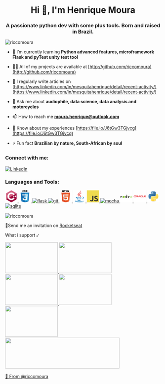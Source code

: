 <h1 align="center">Hi 👋, I'm Henrique Moura</h1>
<h3 align="center">A passionate python dev with some plus tools. Born and raised in Brazil.</h3>

<p align="left"> <img src="https://komarev.com/ghpvc/?username=riccomoura&label=Profile%20views&color=0e75b6&style=flat" alt="riccomoura" /> </p>

- 🌱 I’m currently learning **Python advanced features, microframework Flask and pyTest unity test tool**

- 👨‍💻 All of my projects are available at [http://github.com/riccomoura](http://github.com/riccomoura)

- 📝 I regularly write articles on [https://www.linkedin.com/in/mesquitahenrique/detail/recent-activity/](https://www.linkedin.com/in/mesquitahenrique/detail/recent-activity/)

- 💬 Ask me about **audiophile, data science, data analysis and motorcycles**

- 📫 How to reach me **moura.henrique@outlook.com**

- 📄 Know about my experiences [https://file.io/J6tGw3TGjvcg](https://file.io/J6tGw3TGjvcg)

- ⚡ Fun fact **Brazilian by nature, South-African by soul**

<h3 align="left">Connect with me:</h3>
<p align="left">
<a href="https://linkedin.com/in/mesquitahenrique" target="blank"><img align="center" src="https://raw.githubusercontent.com/rahuldkjain/github-profile-readme-generator/neutral-icons/src/images/icons/Social/linked-in-alt.svg" alt="LinkedIn" height="30" width="40" /></a>
</p>

<h3 align="left">Languages and Tools:</h3>
<p align="left"> <a href="https://www.w3schools.com/cpp/" target="_blank"> <img src="https://raw.githubusercontent.com/devicons/devicon/master/icons/cplusplus/cplusplus-original.svg" alt="cplusplus" width="40" height="40"/> </a> <a href="https://www.w3schools.com/css/" target="_blank"> <img src="https://raw.githubusercontent.com/devicons/devicon/master/icons/css3/css3-original-wordmark.svg" alt="css3" width="40" height="40"/> </a> <a href="https://flask.palletsprojects.com/" target="_blank"> <img src="https://www.vectorlogo.zone/logos/pocoo_flask/pocoo_flask-icon.svg" alt="flask" width="40" height="40"/> </a> <a href="https://git-scm.com/" target="_blank"> <img src="https://www.vectorlogo.zone/logos/git-scm/git-scm-icon.svg" alt="git" width="40" height="40"/> </a> <a href="https://www.w3.org/html/" target="_blank"> <img src="https://raw.githubusercontent.com/devicons/devicon/master/icons/html5/html5-original-wordmark.svg" alt="html5" width="40" height="40"/> </a> <a href="https://www.java.com" target="_blank"> <img src="https://raw.githubusercontent.com/devicons/devicon/master/icons/java/java-original.svg" alt="java" width="40" height="40"/> </a> <a href="https://developer.mozilla.org/en-US/docs/Web/JavaScript" target="_blank"> <img src="https://raw.githubusercontent.com/devicons/devicon/master/icons/javascript/javascript-original.svg" alt="javascript" width="40" height="40"/> </a> <a href="https://mochajs.org" target="_blank"> <img src="https://www.vectorlogo.zone/logos/mochajs/mochajs-icon.svg" alt="mocha" width="40" height="40"/> </a> <a href="https://nodejs.org" target="_blank"> <img src="https://raw.githubusercontent.com/devicons/devicon/master/icons/nodejs/nodejs-original-wordmark.svg" alt="nodejs" width="40" height="40"/> </a> <a href="https://www.oracle.com/" target="_blank"> <img src="https://raw.githubusercontent.com/devicons/devicon/master/icons/oracle/oracle-original.svg" alt="oracle" width="40" height="40"/> </a> <a href="https://www.python.org" target="_blank"> <img src="https://raw.githubusercontent.com/devicons/devicon/master/icons/python/python-original.svg" alt="python" width="40" height="40"/> </a> <a href="https://www.sqlite.org/" target="_blank"> <img src="https://www.vectorlogo.zone/logos/sqlite/sqlite-icon.svg" alt="sqlite" width="40" height="40"/> </a> </p>

<p><img align="center" src="https://github-readme-stats.vercel.app/api/top-langs?username=riccomoura&show_icons=true&locale=en&layout=compact" alt="riccomoura" /></p>


🚀Send me an invitation on [Rocketseat](https://app.rocketseat.com.br/me/henrique-moura-de-mesquita-1567131628)

What i support ⤦
<p float="center">
  <a href="https://www.ibm.com/employment/inclusion/"><img src="https://i.ibb.co/3d41bQR/ezgif-com-resize-1.gif" width="170" height="100" />
  <a href="https://catapult.lu/"><img src="https://i.ibb.co/X2VQY8G/ezgif-com-resize-2.gif" width="170" height="100" />
  <a href="https://www.ushahidi.com/"><img src="https://i.ibb.co/fxhYKFN/ushahidi.jpg" width="170" height="100" />
  <a href="https://women-in-tech.org/"><img src="https://i.ibb.co/9GH180b/ezgif-com-resize-3.gif" width="170" height="100" />
  <a href="https://agenciafiep.com.br/tag/reatiba/"><img src="https://i.ibb.co/przB0CD/ezgif-com-resize-4.gif" width="170" height="100" />
  <a href="http://contatonucleo.com.br/"><img src="https://i.ibb.co/T10Y0F5/ezgif-com-resize-6.gif" width="370" height="100" /> 


🔰 From [@riccomoura](https://github.com/riccomoura)

